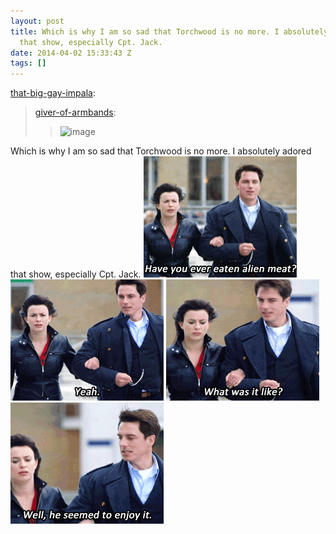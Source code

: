 ```yaml
---
layout: post
title: Which is why I am so sad that Torchwood is no more. I absolutely adored
  that show, especially Cpt. Jack.
date: 2014-04-02 15:33:43 Z
tags: []
---
```

[that-big-gay-impala](http://that-big-gay-impala.tumblr.com/post/60052166209/giver-of-armbands):

> [giver-of-armbands](http://giver-of-armbands.tumblr.com/post/28924326504):
> 
> > ![image](https://66.media.tumblr.com/tumblr_m32fqwgRkz1qha4tr.gif)

Which is why I am so sad that Torchwood is no more. I absolutely adored that show, especially Cpt. Jack.
![](/media/2014/04/81492219470_0.gif)
![](/media/2014/04/81492219470_1.gif)
![](/media/2014/04/81492219470_2.gif)
![](/media/2014/04/81492219470_3.gif)
